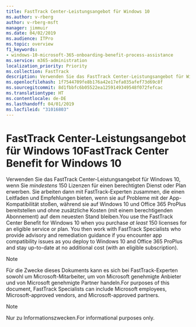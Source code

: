 ```yaml
---
title: FastTrack Center-Leistungsangebot für Windows 10
ms.author: v-rberg
author: v-rberg-msft
manager: jimmuir
ms.date: 04/02/2019
ms.audience: ITPro
ms.topic: overview
f1_keywords:
- windows-10-microsoft-365-onboarding-benefit-process-assistance
ms.service: m365-administration
localization_priority: Priority
ms.collection: FastTrack
description: Verwenden Sie das FastTrack Center-Leistungsangebot für Windows 10, wenn Sie *mindestens* 150 Lizenzen für einen berechtigten Dienst oder Plan erwerben.
ms.openlocfilehash: 1f7544709fe8b176a42e17efa035afef73d69c8f
ms.sourcegitcommit: 8d1fbbfc6b05522ea1259149349548f072fefcac
ms.translationtype: HT
ms.contentlocale: de-DE
ms.lasthandoff: 04/01/2019
ms.locfileid: "31016803"
---
```

# <a name="fasttrack-center-benefit-for-windows-10"></a><span data-ttu-id="f6350-103">FastTrack Center-Leistungsangebot für Windows 10</span><span class="sxs-lookup"><span data-stu-id="f6350-103">FastTrack Center Benefit for Windows 10</span></span>

<span data-ttu-id="f6350-p101">Verwenden Sie das FastTrack Center-Leistungsangebot für Windows 10, wenn Sie *mindestens* 150 Lizenzen für einen berechtigten Dienst oder Plan erwerben. Sie arbeiten dann mit FastTrack-Experten zusammen, die einen Leitfaden und Empfehlungen bieten, wenn sie auf Probleme mit der App-Kompatibilität stoßen, während sie auf Windows 10 und Office 365 ProPlus bereitstellen und ohne zusätzliche Kosten (mit einem berechtigenden Abonnement) auf dem neuesten Stand bleiben.</span><span class="sxs-lookup"><span data-stu-id="f6350-p101">You use the FastTrack Center Benefit for Windows 10 when you purchase  *at least*  150 licenses for an eligible service or plan. You then work with FastTrack Specialists who provide advisory and remediation guidance if you encounter app compatibility issues as you deploy to Windows 10 and Office 365 ProPlus and stay up-to-date at no additional cost (with an eligible subscription).</span></span> 
  
> [!NOTE]
> <span data-ttu-id="f6350-106">Für die Zwecke dieses Dokuments kann es sich bei FastTrack-Experten sowohl um Microsoft-Mitarbeiter, um von Microsoft genehmigte Anbieter und von Microsoft genehmigte Partner handeln.</span><span class="sxs-lookup"><span data-stu-id="f6350-106">For purposes of this document, FastTrack Specialists can include Microsoft employees, Microsoft-approved vendors, and Microsoft-approved partners.</span></span> 
    
> [!NOTE]
> <span data-ttu-id="f6350-107">Nur zu Informationszwecken.</span><span class="sxs-lookup"><span data-stu-id="f6350-107">For informational purposes only.</span></span> 
  

  

 